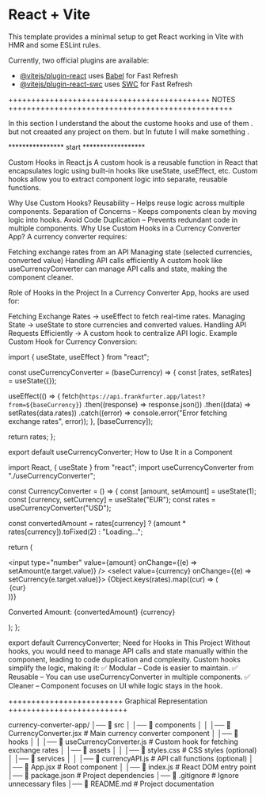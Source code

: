 # React + Vite

This template provides a minimal setup to get React working in Vite with HMR and some ESLint rules.

Currently, two official plugins are available:

- [@vitejs/plugin-react](https://github.com/vitejs/vite-plugin-react/blob/main/packages/plugin-react/README.md) uses [Babel](https://babeljs.io/) for Fast Refresh
- [@vitejs/plugin-react-swc](https://github.com/vitejs/vite-plugin-react-swc) uses [SWC](https://swc.rs/) for Fast Refresh


++++++++++++++++++++++++++++++++++++++++++++  NOTES  +++++++++++++++++++++++++++++++++++++++++++++++++

In this section I understand the about the custome hooks and use of them .
but not creaated any project on them. but In futute I will make something .


**************** start ******************



Custom Hooks in React.js
A custom hook is a reusable function in React that encapsulates logic using built-in hooks like useState, useEffect, etc. Custom hooks allow you to extract component logic into separate, reusable functions.

Why Use Custom Hooks?
Reusability – Helps reuse logic across multiple components.
Separation of Concerns – Keeps components clean by moving logic into hooks.
Avoid Code Duplication – Prevents redundant code in multiple components.
Why Use Custom Hooks in a Currency Converter App?
A currency converter requires:

Fetching exchange rates from an API
Managing state (selected currencies, converted value)
Handling API calls efficiently
A custom hook like useCurrencyConverter can manage API calls and state, making the component cleaner.

Role of Hooks in the Project
In a Currency Converter App, hooks are used for:

Fetching Exchange Rates → useEffect to fetch real-time rates.
Managing State → useState to store currencies and converted values.
Handling API Requests Efficiently → A custom hook to centralize API logic.
Example Custom Hook for Currency Conversion:


import { useState, useEffect } from "react";

const useCurrencyConverter = (baseCurrency) => {
  const [rates, setRates] = useState({});
  
  useEffect(() => {
    fetch(`https://api.frankfurter.app/latest?from=${baseCurrency}`)
      .then((response) => response.json())
      .then((data) => setRates(data.rates))
      .catch((error) => console.error("Error fetching exchange rates", error));
  }, [baseCurrency]);

  return rates;
};

export default useCurrencyConverter;
How to Use It in a Component


import React, { useState } from "react";
import useCurrencyConverter from "./useCurrencyConverter";

const CurrencyConverter = () => {
  const [amount, setAmount] = useState(1);
  const [currency, setCurrency] = useState("EUR");
  const rates = useCurrencyConverter("USD");

  const convertedAmount = rates[currency] ? (amount * rates[currency]).toFixed(2) : "Loading...";

  return (
    <div>
      <input type="number" value={amount} onChange={(e) => setAmount(e.target.value)} />
      <select value={currency} onChange={(e) => setCurrency(e.target.value)}>
        {Object.keys(rates).map((cur) => (
          <option key={cur} value={cur}>{cur}</option>
        ))}
      </select>
      <p>Converted Amount: {convertedAmount} {currency}</p>
    </div>
  );
};

export default CurrencyConverter;
Need for Hooks in This Project
Without hooks, you would need to manage API calls and state manually within the component, leading to code duplication and complexity. Custom hooks simplify the logic, making it:
✅ Modular – Code is easier to maintain.
✅ Reusable – You can use useCurrencyConverter in multiple components.
✅ Cleaner – Component focuses on UI while logic stays in the hook.



+++++++++++++++++++++++++  Graphical Representation  ++++++++++++++++++++++++++


currency-converter-app/
│── 📂 src
│   │── 📂 components
│   │   │── 📄 CurrencyConverter.jsx  # Main currency converter component
│   │── 📂 hooks
│   │   │── 📄 useCurrencyConverter.js  # Custom hook for fetching exchange rates
│   │── 📂 assets
│   │   │── 📄 styles.css  # CSS styles (optional)
│   │── 📂 services
│   │   │── 📄 currencyAPI.js  # API call functions (optional)
│   │── 📄 App.jsx  # Root component
│   │── 📄 index.js  # React DOM entry point
│── 📄 package.json  # Project dependencies
│── 📄 .gitignore  # Ignore unnecessary files
│── 📄 README.md  # Project documentation
